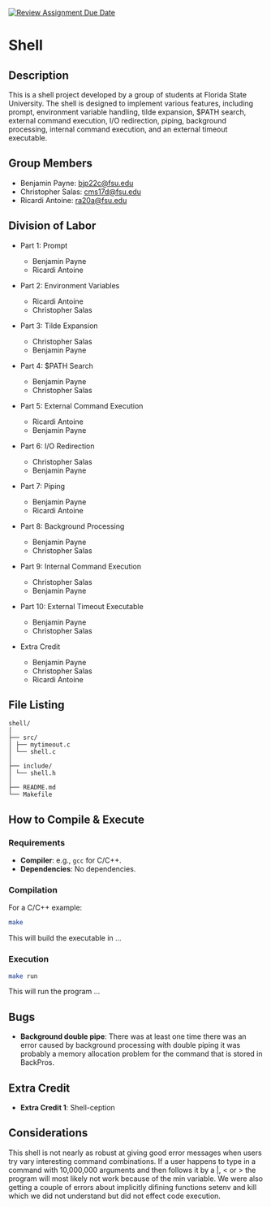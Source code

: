[![Review Assignment Due Date](https://classroom.github.com/assets/deadline-readme-button-24ddc0f5d75046c5622901739e7c5dd533143b0c8e959d652212380cedb1ea36.svg)](https://classroom.github.com/a/wtw9xmrw)
# Shell

## Description

This is a shell project developed by a group of students at Florida State University. The shell is designed to implement various features, including prompt, environment variable handling, tilde expansion, $PATH search, external command execution, I/O redirection, piping, background processing, internal command execution, and an external timeout executable.

## Group Members

- Benjamin Payne: bjp22c@fsu.edu
- Christopher Salas: cms17d@fsu.edu
- Ricardi Antoine: ra20a@fsu.edu

## Division of Labor

- Part 1: Prompt
  - Benjamin Payne
  - Ricardi Antoine

- Part 2: Environment Variables
  - Ricardi Antoine
  - Christopher Salas

- Part 3: Tilde Expansion
  - Christopher Salas
  - Benjamin Payne

- Part 4: $PATH Search
  - Benjamin Payne
  - Christopher Salas

- Part 5: External Command Execution
  - Ricardi Antoine
  - Benjamin Payne

- Part 6: I/O Redirection
  - Christopher Salas
  - Benjamin Payne

- Part 7: Piping
  - Benjamin Payne
  - Ricardi Antoine

- Part 8: Background Processing
  - Benjamin Payne
  - Christopher Salas

- Part 9: Internal Command Execution
  - Christopher Salas
  - Benjamin Payne

- Part 10: External Timeout Executable
  - Benjamin Payne
  - Christopher Salas

- Extra Credit
  - Benjamin Payne
  - Christopher Salas
  - Ricardi Antoine


## File Listing
```
shell/
│
├── src/
│ ├── mytimeout.c
│ └── shell.c
│
├── include/
│ └── shell.h
│
├── README.md
└── Makefile
```
## How to Compile & Execute

### Requirements
- **Compiler**: e.g., `gcc` for C/C++.
- **Dependencies**: No dependencies.

### Compilation
For a C/C++ example:
```bash
make
```
This will build the executable in ...
### Execution
```bash
make run
```
This will run the program ...

## Bugs
- **Background double pipe**: There was at least one time there was an error caused by background processing with double piping  it was probably a memory allocation problem for the command that is stored in BackPros.

## Extra Credit
- **Extra Credit 1**: Shell-ception

## Considerations
This shell is not nearly as robust at giving good error messages when users try vary interesting command combinations.  If a user happens to type in a command with 10,000,000 arguments and then follows it by a |, < or > the program will most likely not work because of the min variable.  We were also getting a couple of errors about implicitly difining functions setenv and kill which we did not understand but did not effect code execution.
